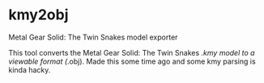 # kmy2obj
Metal Gear Solid: The Twin Snakes model exporter

This tool converts the Metal Gear Solid: The Twin Snakes *.kmy model to a viewable format (*.obj).
Made this some time ago and some kmy parsing is kinda hacky.
